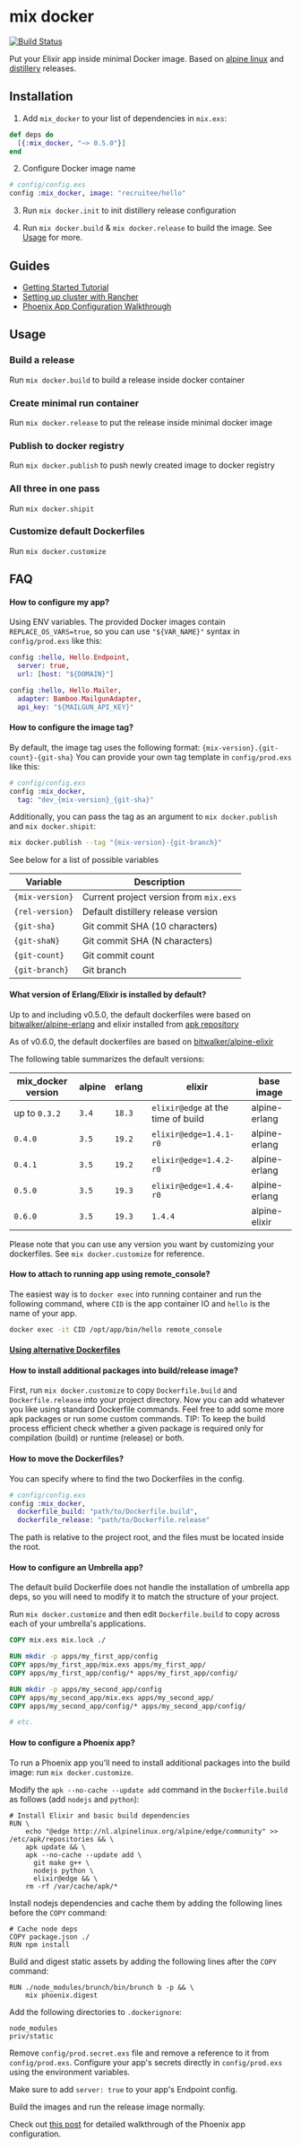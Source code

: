 # mix docker

[![Build Status](https://travis-ci.org/Recruitee/mix_docker.svg?branch=master)](https://travis-ci.org/Recruitee/mix_docker)

Put your Elixir app inside minimal Docker image.
Based on [alpine linux](https://hub.docker.com/r/bitwalker/alpine-elixir/)
and [distillery](https://github.com/bitwalker/distillery) releases.

## Installation

  1. Add `mix_docker` to your list of dependencies in `mix.exs`:

```elixir
def deps do
  [{:mix_docker, "~> 0.5.0"}]
end
```

  2. Configure Docker image name

```elixir
# config/config.exs
config :mix_docker, image: "recruitee/hello"
```

  3. Run `mix docker.init` to init distillery release configuration

  4. Run `mix docker.build` & `mix docker.release` to build the image. See [Usage](#Usage) for more.


## Guides

- [Getting Started Tutorial](http://teamon.eu/2017/deploying-phoenix-to-production-using-docker/)
- [Setting up cluster with Rancher](http://teamon.eu/2017/setting-up-elixir-cluster-using-docker-and-rancher/)
- [Phoenix App Configuration Walkthrough](https://shovik.com/blog/8-deploying-phoenix-apps-with-docker)

## Usage

### Build a release
Run `mix docker.build` to build a release inside docker container

### Create minimal run container
Run `mix docker.release` to put the release inside minimal docker image

### Publish to docker registry
Run `mix docker.publish` to push newly created image to docker registry

### All three in one pass
Run `mix docker.shipit`

### Customize default Dockerfiles
Run `mix docker.customize`


## FAQ

#### How to configure my app?

Using ENV variables.
The provided Docker images contain `REPLACE_OS_VARS=true`, so you can use `"${VAR_NAME}"` syntax in `config/prod.exs`
like this:

```elixir
config :hello, Hello.Endpoint,
  server: true,
  url: [host: "${DOMAIN}"]

config :hello, Hello.Mailer,
  adapter: Bamboo.MailgunAdapter,
  api_key: "${MAILGUN_API_KEY}"
```

#### How to configure the image tag?

By default, the image tag uses the following format: `{mix-version}.{git-count}-{git-sha}`
You can provide your own tag template in `config/prod.exs` like this:

```elixir
# config/config.exs
config :mix_docker,
  tag: "dev_{mix-version}_{git-sha}"
```

Additionally, you can pass the tag as an argument to `mix docker.publish` and `mix docker.shipit`:

```bash
mix docker.publish --tag "{mix-version}-{git-branch}"
```

See below for a list of possible variables

| Variable        | Description                            |
|-----------------|----------------------------------------|
| `{mix-version}` | Current project version from `mix.exs` |
| `{rel-version}` | Default distillery release version     |
| `{git-sha}`     | Git commit SHA (10 characters)         |
| `{git-shaN}`    | Git commit SHA (N characters)          |
| `{git-count}`   | Git commit count                       |
| `{git-branch}`  | Git branch                             |


#### What version of Erlang/Elixir is installed by default?
Up to and including v0.5.0, the default dockerfiles were based on [bitwalker/alpine-erlang](https://github.com/bitwalker/alpine-erlang) and elixir installed from [apk repository](https://pkgs.alpinelinux.org/packages?name=elixir&branch=&repo=&arch=&maintainer=)

As of v0.6.0, the default dockerfiles are based on [bitwalker/alpine-elixir](https://github.com/bitwalker/alpine-elixir)

The following table summarizes the default versions:

| mix_docker version   | alpine   | erlang   | elixir                             | base image    |
|----------------------|----------|----------|------------------------------------|---------------|
| up to `0.3.2`        | `3.4`    | `18.3`   | `elixir@edge` at the time of build | alpine-erlang |
| `0.4.0`              | `3.5`    | `19.2`   | `elixir@edge=1.4.1-r0`             | alpine-erlang |
| `0.4.1`              | `3.5`    | `19.2`   | `elixir@edge=1.4.2-r0`             | alpine-erlang |
| `0.5.0`              | `3.5`    | `19.3`   | `elixir@edge=1.4.4-r0`             | alpine-erlang |
| `0.6.0`              | `3.5`    | `19.3`   | `1.4.4`                            | alpine-elixir |

Please note that you can use any version you want by customizing your dockerfiles. See `mix docker.customize` for reference.


#### How to attach to running app using remote_console?

The easiest way is to `docker exec` into running container and run the following command,
where `CID` is the app container IO and `hello` is the name of your app.

```bash
docker exec -it CID /opt/app/bin/hello remote_console
```

#### [Using alternative Dockerfiles](https://github.com/Recruitee/mix_docker/wiki/Alternative-Dockerfiles)

#### How to install additional packages into build/release image?

First, run `mix docker.customize` to copy `Dockerfile.build` and `Dockerfile.release` into your project directory.
Now you can add whatever you like using standard Dockerfile commands.
Feel free to add some more apk packages or run some custom commands.
TIP: To keep the build process efficient check whether a given package is required only for
compilation (build) or runtime (release) or both.

#### How to move the Dockerfiles?

You can specify where to find the two Dockerfiles in the config.

```elixir
# config/config.exs
config :mix_docker,
  dockerfile_build: "path/to/Dockerfile.build",
  dockerfile_release: "path/to/Dockerfile.release"
```

The path is relative to the project root, and the files must be located inside
the root.


#### How to configure an Umbrella app?

The default build Dockerfile does not handle the installation of umbrella app
deps, so you will need to modify it to match the structure of your project.

Run `mix docker.customize` and then edit `Dockerfile.build` to copy across
each of your umbrella's applications.

```dockerfile
COPY mix.exs mix.lock ./

RUN mkdir -p apps/my_first_app/config
COPY apps/my_first_app/mix.exs apps/my_first_app/
COPY apps/my_first_app/config/* apps/my_first_app/config/

RUN mkdir -p apps/my_second_app/config
COPY apps/my_second_app/mix.exs apps/my_second_app/
COPY apps/my_second_app/config/* apps/my_second_app/config/

# etc.
```


#### How to configure a Phoenix app?

To run a Phoenix app you'll need to install additional packages into the build image: run `mix docker.customize`.

Modify the `apk --no-cache --update add` command in the `Dockerfile.build` as follows (add `nodejs` and `python`):

```
# Install Elixir and basic build dependencies
RUN \
    echo "@edge http://nl.alpinelinux.org/alpine/edge/community" >> /etc/apk/repositories && \
    apk update && \
    apk --no-cache --update add \
      git make g++ \
      nodejs python \
      elixir@edge && \
    rm -rf /var/cache/apk/*
```

Install nodejs dependencies and cache them by adding the following lines before the `COPY` command:

```
# Cache node deps
COPY package.json ./
RUN npm install
```

Build and digest static assets by adding the following lines after the `COPY` command:

```
RUN ./node_modules/brunch/bin/brunch b -p && \
    mix phoenix.digest
```

Add the following directories to `.dockerignore`:

```
node_modules
priv/static
```

Remove `config/prod.secret.exs` file and remove a reference to it from `config/prod.exs`. Configure your app's secrets directly in `config/prod.exs` using the environment variables.

Make sure to add `server: true` to your app's Endpoint config.

Build the images and run the release image normally.

Check out [this post](https://shovik.com/blog/8-deploying-phoenix-apps-with-docker) for detailed walkthrough of the Phoenix app configuration.
